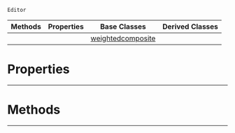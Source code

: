  `Editor`

|Methods|Properties|Base Classes|Derived Classes|
|---|---|---|---|
| | |[weightedcomposite](https://github.com/ZilchEngine/ZilchDocs/blob/master/code_reference/class_reference/weightedcomposite.markdown)| |


 #  Properties


---  
 #  Methods


---  
 

 